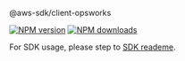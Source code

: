 @aws-sdk/client-opsworks

[![NPM version](https://img.shields.io/npm/v/@aws-sdk/client-opsworks/preview.svg)](https://www.npmjs.com/package/@aws-sdk/client-opsworks)
[![NPM downloads](https://img.shields.io/npm/dm/@aws-sdk/client-opsworks.svg)](https://www.npmjs.com/package/@aws-sdk/client-opsworks)

For SDK usage, please step to [SDK reademe](https://github.com/aws/aws-sdk-js-v3).
